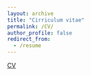 ```yaml
---
layout: archive
title: "Cirriculum vitae"
permalink: /CV/
author_profile: false
redirect_from:
  - /resume
---
```


[CV](/files/cv.pdf)
